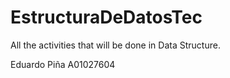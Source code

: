 # EstructuraDeDatosTec

All the activities that will be done in Data Structure.

Eduardo Piña 
A01027604
